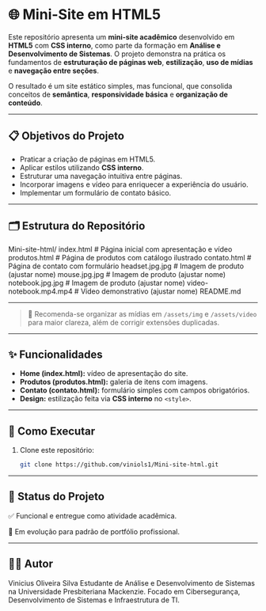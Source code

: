 # 🌐 Mini-Site em HTML5

Este repositório apresenta um **mini-site acadêmico** desenvolvido em **HTML5** com **CSS interno**, como parte da formação em **Análise e Desenvolvimento de Sistemas**. O projeto demonstra na prática os fundamentos de **estruturação de páginas web**, **estilização**, **uso de mídias** e **navegação entre seções**.  

O resultado é um site estático simples, mas funcional, que consolida conceitos de **semântica**, **responsividade básica** e **organização de conteúdo**.

---

## 📋 Objetivos do Projeto
- Praticar a criação de páginas em HTML5.  
- Aplicar estilos utilizando **CSS interno**.  
- Estruturar uma navegação intuitiva entre páginas.  
- Incorporar imagens e vídeo para enriquecer a experiência do usuário.  
- Implementar um formulário de contato básico.  

---

## 🗂️ Estrutura do Repositório

Mini-site-html/
index.html # Página inicial com apresentação e vídeo
produtos.html # Página de produtos com catálogo ilustrado
contato.html # Página de contato com formulário
headset.jpg.jpg # Imagem de produto (ajustar nome)
mouse.jpg.jpg # Imagem de produto (ajustar nome)
notebook.jpg.jpg # Imagem de produto (ajustar nome)
video-notebook.mp4.mp4 # Vídeo demonstrativo (ajustar nome)
README.md

---


> 🔧 Recomenda-se organizar as mídias em `/assets/img` e `/assets/video` para maior clareza, além de corrigir extensões duplicadas.  

---

## ✨ Funcionalidades
- **Home (index.html):** vídeo de apresentação do site.  
- **Produtos (produtos.html):** galeria de itens com imagens.  
- **Contato (contato.html):** formulário simples com campos obrigatórios.  
- **Design:** estilização feita via **CSS interno** no `<style>`.  

---

## 🚀 Como Executar
1. Clone este repositório:
   ```bash
   git clone https://github.com/viniols1/Mini-site-html.git

 ---

## 📌 Status do Projeto

✅ Funcional e entregue como atividade acadêmica.

🚧 Em evolução para padrão de portfólio profissional.

---

## 🧑‍💻 Autor

Vinicius Oliveira Silva
Estudante de Análise e Desenvolvimento de Sistemas na Universidade Presbiteriana Mackenzie.
Focado em Cibersegurança, Desenvolvimento de Sistemas e Infraestrutura de TI.

